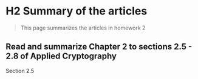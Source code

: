 # H2 Summary of the articles 

>This page summarizes the articles in homework 2

## Read and summarize Chapter 2 to sections 2.5 - 2.8 of Applied Cryptography

Section 2.5


